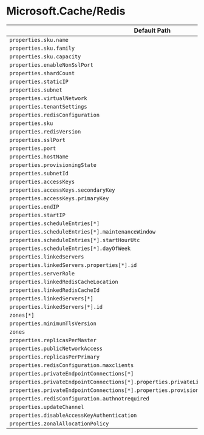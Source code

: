 # Microsoft.Cache/Redis

| Default Path | Alias |
|---|---|
| `properties.sku.name` | `Microsoft.Cache/Redis/sku.name` |
| `properties.sku.family` | `Microsoft.Cache/Redis/sku.family` |
| `properties.sku.capacity` | `Microsoft.Cache/Redis/sku.capacity` |
| `properties.enableNonSslPort` | `Microsoft.Cache/Redis/enableNonSslPort` |
| `properties.shardCount` | `Microsoft.Cache/Redis/shardCount` |
| `properties.staticIP` | `Microsoft.Cache/Redis/staticIP` |
| `properties.subnet` | `Microsoft.Cache/Redis/subnet` |
| `properties.virtualNetwork` | `Microsoft.Cache/Redis/virtualNetwork` |
| `properties.tenantSettings` | `Microsoft.Cache/Redis/tenantSettings` |
| `properties.redisConfiguration` | `Microsoft.Cache/Redis/redisConfiguration` |
| `properties.sku` | `Microsoft.Cache/Redis/sku` |
| `properties.redisVersion` | `Microsoft.Cache/Redis/redisVersion` |
| `properties.sslPort` | `Microsoft.Cache/Redis/sslPort` |
| `properties.port` | `Microsoft.Cache/Redis/port` |
| `properties.hostName` | `Microsoft.Cache/Redis/hostName` |
| `properties.provisioningState` | `Microsoft.Cache/Redis/provisioningState` |
| `properties.subnetId` | `Microsoft.Cache/Redis/subnetId` |
| `properties.accessKeys` | `Microsoft.Cache/Redis/accessKeys` |
| `properties.accessKeys.secondaryKey` | `Microsoft.Cache/Redis/accessKeys.secondaryKey` |
| `properties.accessKeys.primaryKey` | `Microsoft.Cache/Redis/accessKeys.primaryKey` |
| `properties.endIP` | `Microsoft.Cache/Redis/endIP` |
| `properties.startIP` | `Microsoft.Cache/Redis/startIP` |
| `properties.scheduleEntries[*]` | `Microsoft.Cache/Redis/scheduleEntries[*]` |
| `properties.scheduleEntries[*].maintenanceWindow` | `Microsoft.Cache/Redis/scheduleEntries[*].maintenanceWindow` |
| `properties.scheduleEntries[*].startHourUtc` | `Microsoft.Cache/Redis/scheduleEntries[*].startHourUtc` |
| `properties.scheduleEntries[*].dayOfWeek` | `Microsoft.Cache/Redis/scheduleEntries[*].dayOfWeek` |
| `properties.linkedServers` | `Microsoft.Cache/Redis/linkedServers` |
| `properties.linkedServers.properties[*].id` | `Microsoft.Cache/Redis/linkedServers.properties[*].id` |
| `properties.serverRole` | `Microsoft.Cache/Redis/serverRole` |
| `properties.linkedRedisCacheLocation` | `Microsoft.Cache/Redis/linkedRedisCacheLocation` |
| `properties.linkedRedisCacheId` | `Microsoft.Cache/Redis/linkedRedisCacheId` |
| `properties.linkedServers[*]` | `Microsoft.Cache/Redis/linkedServers[*]` |
| `properties.linkedServers[*].id` | `Microsoft.Cache/Redis/linkedServers[*].id` |
| `zones[*]` | `Microsoft.Cache/Redis/zones[*]` |
| `properties.minimumTlsVersion` | `Microsoft.Cache/Redis/minimumTlsVersion` |
| `zones` | `Microsoft.Cache/Redis/zones` |
| `properties.replicasPerMaster` | `Microsoft.Cache/Redis/replicasPerMaster` |
| `properties.publicNetworkAccess` | `Microsoft.Cache/Redis/publicNetworkAccess` |
| `properties.replicasPerPrimary` | `Microsoft.Cache/Redis/replicasPerPrimary` |
| `properties.redisConfiguration.maxclients` | `Microsoft.Cache/Redis/redisConfiguration.maxclients` |
| `properties.privateEndpointConnections[*]` | `Microsoft.Cache/Redis/privateEndpointConnections[*]` |
| `properties.privateEndpointConnections[*].properties.privateLinkServiceConnectionState.status` | `Microsoft.Cache/Redis/privateEndpointConnections[*].privateLinkServiceConnectionState.status` |
| `properties.privateEndpointConnections[*].properties.provisioningState` | `Microsoft.Cache/Redis/privateEndpointConnections[*].provisioningState` |
| `properties.redisConfiguration.authnotrequired` | `Microsoft.Cache/Redis/redisConfiguration.authnotrequired` |
| `properties.updateChannel` | `Microsoft.Cache/Redis/updateChannel` |
| `properties.disableAccessKeyAuthentication` | `Microsoft.Cache/Redis/disableAccessKeyAuthentication` |
| `properties.zonalAllocationPolicy` | `Microsoft.Cache/Redis/zonalAllocationPolicy` |

